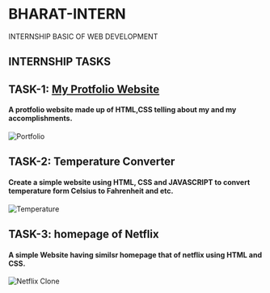# BHARAT-INTERN
INTERNSHIP BASIC OF WEB DEVELOPMENT
## INTERNSHIP TASKS
## TASK-1: [My Protfolio Website](https://github.com/ankit14120/BHARAT-INTERN/tree/main/MyPortfolio)
#### A protfolio website made up of HTML,CSS telling about my and my accomplishments.
![Portfolio](https://github.com/ankit14120/BAHARAT-INTERN/assets/98643213/e67ac082-8eb6-430e-8777-7e9020537699)
## TASK-2: Temperature Converter
#### Create a simple website using HTML, CSS and JAVASCRIPT to convert temperature form Celsius to Fahrenheit and etc.
![Temperature](https://github.com/ankit14120/BHARAT-INTERN/assets/98643213/870292af-c229-44b6-bac2-d4722c728d1e)
## TASK-3: homepage of Netflix
#### A simple Website having similsr homepage that of netflix using HTML and CSS.
![Netflix Clone](https://github.com/ankit14120/BHARAT-INTERN/assets/98643213/034baf61-a5a7-4760-bb8c-1d550eda5428)
